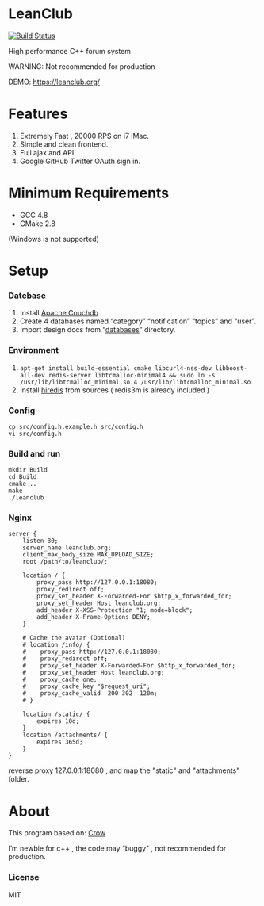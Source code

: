 # LeanClub
[![Build Status](https://travis-ci.org/typcn/LeanClub.svg?branch=master)](https://travis-ci.org/typcn/LeanClub)

High performance C++ forum system

WARNING: Not recommended for production

DEMO: https://leanclub.org/

# Features
1. Extremely Fast , 20000 RPS on i7 iMac.
2. Simple and clean frontend.
3. Full ajax and API.
4. Google GitHub Twitter OAuth sign in.

# Minimum Requirements
- GCC 4.8
- CMake 2.8 

(Windows is not supported)

# Setup
### Datebase
1. Install [Apache Couchdb](https://couchdb.apache.org/)
2. Create 4 databases named “category” “notification” “topics” and “user”.
3. Import design docs from “[databases](https://github.com/typcn/LeanClub/tree/master/databases)” directory.

### Environment
1. ```apt-get install build-essential cmake libcurl4-nss-dev libboost-all-dev redis-server libtcmalloc-minimal4 && sudo ln -s /usr/lib/libtcmalloc_minimal.so.4 /usr/lib/libtcmalloc_minimal.so```
2. Install [hiredis](https://github.com/redis/hiredis) from sources ( redis3m is already included )

### Config
	cp src/config.h.example.h src/config.h
	vi src/config.h

### Build and run
	mkdir Build
	cd Build
	cmake ..
	make
	./leanclub
### Nginx

    server {
        listen 80;
        server_name leanclub.org;
        client_max_body_size MAX_UPLOAD_SIZE;
        root /path/to/leanclub/;

        location / {
            proxy_pass http://127.0.0.1:18080;
            proxy_redirect off;
            proxy_set_header X-Forwarded-For $http_x_forwarded_for;
            proxy_set_header Host leanclub.org;
            add_header X-XSS-Protection "1; mode=block";
            add_header X-Frame-Options DENY;
        }
        	
        # Cache the avatar (Optional) 
        # location /info/ {
        #    proxy_pass http://127.0.0.1:18080;
        #    proxy_redirect off;
        #    proxy_set_header X-Forwarded-For $http_x_forwarded_for;
        #    proxy_set_header Host leanclub.org;
        #    proxy_cache one;
        #    proxy_cache_key "$request_uri";
        #    proxy_cache_valid  200 302  120m;
        # }

        location /static/ {
            expires 10d;
        }
        location /attachments/ {
            expires 365d;
        }
    }   
reverse proxy 127.0.0.1:18080 , and map the "static" and "attachments" folder.

# About
This program based on: [Crow](https://github.com/ipkn/crow)

I’m newbie for c++ , the code may “buggy" , not recommended for production.

### License
MIT


